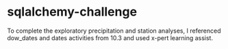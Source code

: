 # sqlalchemy-challenge

To complete the exploratory precipitation and station analyses, I referenced dow_dates and dates activities from 10.3 and used x-pert learning assist.